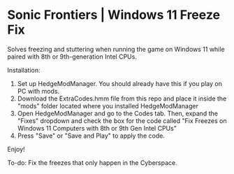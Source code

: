 # Sonic Frontiers | Windows 11 Freeze Fix
Solves freezing and stuttering when running the game on Windows 11 while paired with 8th or 9th-generation Intel CPUs.

Installation:

1. Set up HedgeModManager. You should already have this if you play on PC with mods.
2. Download the ExtraCodes.hmm file from this repo and place it inside the  "mods" folder located where you installed HedgeModManager
3. Open HedgeModManager and go to the Codes tab. Then, expand the "Fixes" dropdown and check the box for the code called "Fix Freezes on Windows 11 Computers with 8th or 9th Gen Intel CPUs"
4. Press "Save" or "Save and Play" to apply the code.

Enjoy!

To-do:
Fix the freezes that only happen in the Cyberspace.
